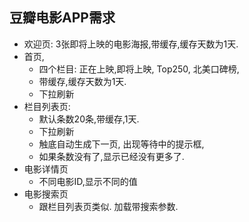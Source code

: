 ## 豆瓣电影APP需求
-  欢迎页: 3张即将上映的电影海报,带缓存,缓存天数为1天.
-  首页,
	-  四个栏目: 正在上映,即将上映, Top250, 北美口碑榜,
	-  带缓存,缓存天数为1天.
	-  下拉刷新 
-  栏目列表页: 
	-  默认条数20条,带缓存,1天.
	-  下拉刷新
	-  触底自动生成下一页,  出现等待中的提示框, 
	-  如果条数没有了,显示已经没有更多了.
- 电影详情页
	- 不同电影ID,显示不同的值
- 电影搜索页
	- 跟栏目列表页类似. 加载带搜索参数. 